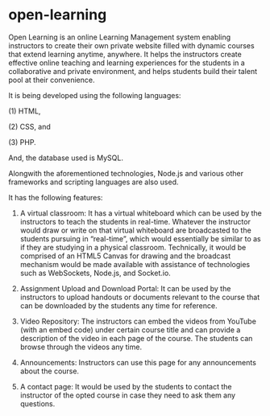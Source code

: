# open-learning
Open Learning is an online Learning Management system enabling instructors to create their own private website filled with dynamic courses that extend learning anytime, anywhere. 
It helps the instructors create effective online teaching and learning experiences for the students in a collaborative and private environment, and helps students build their talent pool at their convenience.

It is being developed using the following languages:

(1) HTML,

(2) CSS, and

(3) PHP.

And, the database used is MySQL.

Alongwith the aforementioned technologies, Node.js and various other frameworks and scripting languages are also used.  


It has the following features:
1. A virtual classroom: It has a virtual whiteboard which can be used by the instructors to teach the students in real-time. Whatever the instructor would draw or write on that virtual whiteboard are broadcasted to the students pursuing in “real-time”, which would essentially be similar to as if they are studying in a physical classroom. Technically, it would be comprised of an HTML5 Canvas for drawing and the broadcast mechanism would be made available with assistance of technologies such as WebSockets, Node.js, and Socket.io.

2. Assignment Upload and Download Portal: It can be used by the instructors to upload handouts or documents relevant to the course that can be downloaded by the students any time for reference.

3. Video Repository: The instructors can embed the videos from YouTube (with an embed code) under certain course title and can provide a description of the video in each page of the course. The students can browse through the videos any time.

4. Announcements: Instructors can use this page for any announcements about the course.

5. A contact page: It would be used by the students to contact the instructor of the opted course in case they need to ask them any questions.
